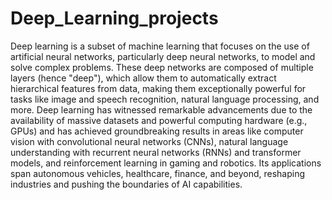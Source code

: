 # Deep_Learning_projects
Deep learning is a subset of machine learning that focuses on the use of artificial neural networks, particularly deep neural networks, to model and solve complex problems. These deep networks are composed of multiple layers (hence "deep"), which allow them to automatically extract hierarchical features from data, making them exceptionally powerful for tasks like image and speech recognition, natural language processing, and more. Deep learning has witnessed remarkable advancements due to the availability of massive datasets and powerful computing hardware (e.g., GPUs) and has achieved groundbreaking results in areas like computer vision with convolutional neural networks (CNNs), natural language understanding with recurrent neural networks (RNNs) and transformer models, and reinforcement learning in gaming and robotics. Its applications span autonomous vehicles, healthcare, finance, and beyond, reshaping industries and pushing the boundaries of AI capabilities.
